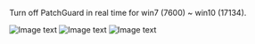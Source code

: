 Turn off PatchGuard in real time for win7 (7600) ~ win10 (17134).

![Image text](https://github.com/9176324/DisPg/blob/master/attach%20PatchGuard.png)
![Image text](https://github.com/9176324/DisPg/blob/master/BigPool.png)
![Image text](https://github.com/9176324/DisPg/blob/master/PagesAndWorker.png)
